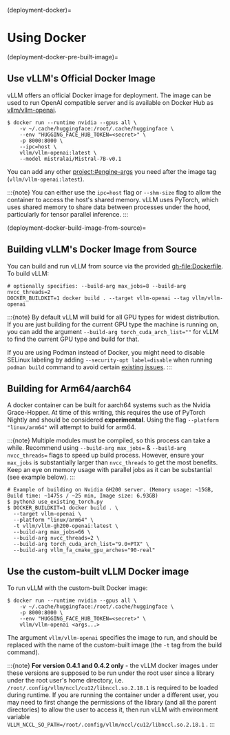 (deployment-docker)=

# Using Docker

(deployment-docker-pre-built-image)=

## Use vLLM's Official Docker Image

vLLM offers an official Docker image for deployment.
The image can be used to run OpenAI compatible server and is available on Docker Hub as [vllm/vllm-openai](https://hub.docker.com/r/vllm/vllm-openai/tags).

```console
$ docker run --runtime nvidia --gpus all \
    -v ~/.cache/huggingface:/root/.cache/huggingface \
    --env "HUGGING_FACE_HUB_TOKEN=<secret>" \
    -p 8000:8000 \
    --ipc=host \
    vllm/vllm-openai:latest \
    --model mistralai/Mistral-7B-v0.1
```

You can add any other <project:#engine-args> you need after the image tag (`vllm/vllm-openai:latest`).

:::{note}
You can either use the `ipc=host` flag or `--shm-size` flag to allow the
container to access the host's shared memory. vLLM uses PyTorch, which uses shared
memory to share data between processes under the hood, particularly for tensor parallel inference.
:::

(deployment-docker-build-image-from-source)=

## Building vLLM's Docker Image from Source

You can build and run vLLM from source via the provided <gh-file:Dockerfile>. To build vLLM:

```console
# optionally specifies: --build-arg max_jobs=8 --build-arg nvcc_threads=2
DOCKER_BUILDKIT=1 docker build . --target vllm-openai --tag vllm/vllm-openai
```

:::{note}
By default vLLM will build for all GPU types for widest distribution. If you are just building for the
current GPU type the machine is running on, you can add the argument `--build-arg torch_cuda_arch_list=""`
for vLLM to find the current GPU type and build for that.

If you are using Podman instead of Docker, you might need to disable SELinux labeling by
adding `--security-opt label=disable` when running `podman build` command to avoid certain [existing issues](https://github.com/containers/buildah/discussions/4184).
:::

## Building for Arm64/aarch64

A docker container can be built for aarch64 systems such as the Nvidia Grace-Hopper. At time of this writing, this requires the use
of PyTorch Nightly and should be considered **experimental**. Using the flag `--platform "linux/arm64"` will attempt to build for arm64.

:::{note}
Multiple modules must be compiled, so this process can take a while. Recommend using `--build-arg max_jobs=` & `--build-arg nvcc_threads=`
flags to speed up build process. However, ensure your `max_jobs` is substantially larger than `nvcc_threads` to get the most benefits.
Keep an eye on memory usage with parallel jobs as it can be substantial (see example below).
:::

```console
# Example of building on Nvidia GH200 server. (Memory usage: ~15GB, Build time: ~1475s / ~25 min, Image size: 6.93GB)
$ python3 use_existing_torch.py
$ DOCKER_BUILDKIT=1 docker build . \
  --target vllm-openai \
  --platform "linux/arm64" \
  -t vllm/vllm-gh200-openai:latest \
  --build-arg max_jobs=66 \
  --build-arg nvcc_threads=2 \
  --build-arg torch_cuda_arch_list="9.0+PTX" \
  --build-arg vllm_fa_cmake_gpu_arches="90-real"
```

## Use the custom-built vLLM Docker image

To run vLLM with the custom-built Docker image:

```console
$ docker run --runtime nvidia --gpus all \
    -v ~/.cache/huggingface:/root/.cache/huggingface \
    -p 8000:8000 \
    --env "HUGGING_FACE_HUB_TOKEN=<secret>" \
    vllm/vllm-openai <args...>
```

The argument `vllm/vllm-openai` specifies the image to run, and should be replaced with the name of the custom-built image (the `-t` tag from the build command).

:::{note}
**For version 0.4.1 and 0.4.2 only** - the vLLM docker images under these versions are supposed to be run under the root user since a library under the root user's home directory, i.e. `/root/.config/vllm/nccl/cu12/libnccl.so.2.18.1` is required to be loaded during runtime. If you are running the container under a different user, you may need to first change the permissions of the library (and all the parent directories) to allow the user to access it, then run vLLM with environment variable `VLLM_NCCL_SO_PATH=/root/.config/vllm/nccl/cu12/libnccl.so.2.18.1` .
:::
